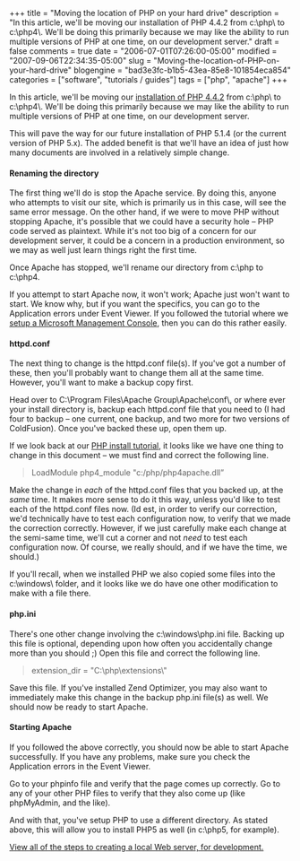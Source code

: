 +++
title = "Moving the location of PHP on your hard drive"
description = "In this article, we'll be moving our installation of PHP 4.4.2 from c:\\php\\ to c:\\php4\\. We'll be doing this primarily because we may like the ability to run multiple versions of PHP at one time, on our development server."
draft = false
comments = true
date = "2006-07-01T07:26:00-05:00"
modified = "2007-09-06T22:34:35-05:00"
slug = "Moving-the-location-of-PHP-on-your-hard-drive"
blogengine = "bad3e3fc-b1b5-43ea-85e8-101854eca854"
categories = ["software", "tutorials / guides"]
tags = ["php", "apache"]
+++

<p>
In this article, we&#39;ll be moving our <a href="http://strivinglife.com/words/post/Installing-PHP-on-a-local-Windows-based%2c-Apache%2c-server.aspx">installation of PHP 4.4.2</a> from c:\php\ to c:\php4\. We&#39;ll be doing this primarily because we may like the ability to run multiple versions of PHP at one time, on our development server.
</p>
<p>
This will pave the way for our future installation of PHP 5.1.4 (or the current version of PHP 5.x). The added benefit is that we&#39;ll have an idea of just how many documents are involved in a relatively simple change.
</p>
<h4>Renaming the directory</h4>
<p>
The first thing we&#39;ll do is stop the Apache service. By doing this, anyone who attempts to visit our site, which is primarily us in this case, will see the same error message. On the other hand, if we were to move PHP without stopping Apache, it&#39;s possible that we could have a security hole &ndash; PHP code served as plaintext. While it&#39;s not too big of a concern for our development server, it could be a concern in a production environment, so we may as well just learn things right the first time.
</p>
<p>
Once Apache has stopped, we&#39;ll rename our directory from c:\php to c:\php4.
</p>
<p>
If you attempt to start Apache now, it won&#39;t work; Apache just won&#39;t want to start. We know why, but if you want the specifics, you can go to the Application errors under Event Viewer. If you followed the tutorial where we <a href="http://strivinglife.com/words/post/Creating-a-Microsoft-Management-Console-for-our-local-Windows-based%2c-Apache-server.aspx">setup a Microsoft Management Console</a>, then you can do this rather easily.
</p>
<h4>httpd.conf</h4>
<p>
The next thing to change is the httpd.conf file(s). If you&#39;ve got a number of these, then you&#39;ll probably want to change them all at the same time. However, you&#39;ll want to make a backup copy first.
</p>
<p>
Head over to C:\Program Files\Apache Group\Apache\conf\, or where ever your install directory is, backup each httpd.conf file that you need to (I had four to backup &ndash; one current, one backup, and two more for two versions of ColdFusion). Once you&#39;ve backed these up, open them up.
</p>
<p>
If we look back at our <a href="http://strivinglife.com/words/post/Installing-PHP-on-a-local-Windows-based%2c-Apache%2c-server.aspx">PHP install tutorial</a>, it looks like we have one thing to change in this document &ndash; we must find and correct the following line.
</p>
<blockquote>
	<p>
	LoadModule php4_module &quot;c:/php/php4apache.dll&rdquo;
	</p>
</blockquote>
<p>
Make the change in <em>each</em> of the httpd.conf files that you backed up, at the <em>same</em> time. It makes more sense to do it this way, unless you&#39;d like to test each of the httpd.conf files now. (Id est, in order to verify our correction, we&#39;d technically have to test each configuration now, to verify that we made the correction correctly. However, if we just carefully make each change at the semi-same time, we&#39;ll cut a corner and not <em>need</em> to test each configuration now. Of course, we really should, and if we have the time, we should.)
</p>
<p>
If you&#39;ll recall, when we installed PHP we also copied some files into the c:\windows\ folder, and it looks like we do have one other modification to make with a file there.
</p>
<h4>php.ini</h4>
<p>
There&#39;s one other change involving the c:\windows\php.ini file. Backing up this file is optional, depending upon how often you accidentally change more than you should ;) Open this file and correct the following line.
</p>
<blockquote>
	<p>
	extension_dir = &quot;C:\php\extensions\&quot;
	</p>
</blockquote>
<p>
Save this file. If you&#39;ve installed Zend Optimizer, you may also want to immediately make this change in the backup php.ini file(s) as well. We should now be ready to start Apache.
</p>
<h4>Starting Apache</h4>
<p>
If you followed the above correctly, you should now be able to start Apache successfully. If you have any problems, make sure you check the Application errors in the Event Viewer.
</p>
<p>
Go to your phpinfo file and verify that the page comes up correctly. Go to any of your other PHP files to verify that they also come up (like phpMyAdmin, and the like).
</p>
<p>
And with that, you&#39;ve setup PHP to use a different directory. As stated above, this will allow you to install PHP5 as well (in c:\php5, for example).
</p>
<p>
<a href="http://strivinglife.com/local-apache-server/">View all of the steps to creating a local Web server, for development.</a>
</p>

